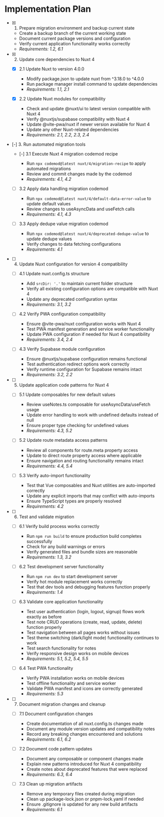 # Implementation Plan

- [x] 1. Prepare migration environment and backup current state





  - Create a backup branch of the current working state
  - Document current package versions and configuration
  - Verify current application functionality works correctly
  - _Requirements: 1.2, 6.1_

- [x] 2. Update core dependencies to Nuxt 4





  - [x] 2.1 Update Nuxt to version 4.0.0


    - Modify package.json to update nuxt from ^3.18.0 to ^4.0.0
    - Run package manager install command to update dependencies
    - _Requirements: 1.1, 2.1_

  - [x] 2.2 Update Nuxt modules for compatibility


    - Check and update @nuxt/ui to latest version compatible with Nuxt 4
    - Verify @nuxtjs/supabase compatibility with Nuxt 4
    - Update @vite-pwa/nuxt if newer version available for Nuxt 4
    - Update any other Nuxt-related dependencies
    - _Requirements: 2.1, 2.2, 2.3, 2.4_

- [-] 3. Run automated migration tools



  - [-] 3.1 Execute Nuxt 4 migration codemod recipe

    - Run `npx codemod@latest nuxt/4/migration-recipe` to apply automated migrations
    - Review and commit changes made by the codemod
    - _Requirements: 4.1, 4.2_

  - [ ] 3.2 Apply data handling migration codemod
    - Run `npx codemod@latest nuxt/4/default-data-error-value` to update default values
    - Review changes to useAsyncData and useFetch calls
    - _Requirements: 4.1, 4.3_

  - [ ] 3.3 Apply dedupe value migration codemod
    - Run `npx codemod@latest nuxt/4/deprecated-dedupe-value` to update dedupe values
    - Verify changes to data fetching configurations
    - _Requirements: 4.1_

- [ ] 4. Update Nuxt configuration for version 4 compatibility
  - [ ] 4.1 Update nuxt.config.ts structure
    - Add `srcDir: '.'` to maintain current folder structure
    - Verify all existing configuration options are compatible with Nuxt 4
    - Update any deprecated configuration syntax
    - _Requirements: 3.1, 3.2_

  - [ ] 4.2 Verify PWA configuration compatibility
    - Ensure @vite-pwa/nuxt configuration works with Nuxt 4
    - Test PWA manifest generation and service worker functionality
    - Update PWA configuration if needed for Nuxt 4 compatibility
    - _Requirements: 3.4, 2.4_

  - [ ] 4.3 Verify Supabase module configuration
    - Ensure @nuxtjs/supabase configuration remains functional
    - Test authentication redirect options work correctly
    - Verify runtime configuration for Supabase remains intact
    - _Requirements: 3.2, 2.2_

- [ ] 5. Update application code patterns for Nuxt 4
  - [ ] 5.1 Update composables for new default values
    - Review useNotes.ts composable for useAsyncData/useFetch usage
    - Update error handling to work with undefined defaults instead of null
    - Ensure proper type checking for undefined values
    - _Requirements: 4.3, 5.2_

  - [ ] 5.2 Update route metadata access patterns
    - Review all components for route.meta property access
    - Update to direct route property access where applicable
    - Ensure navigation and routing functionality remains intact
    - _Requirements: 4.4, 5.4_

  - [ ] 5.3 Verify auto-import functionality
    - Test that Vue composables and Nuxt utilities are auto-imported correctly
    - Update any explicit imports that may conflict with auto-imports
    - Ensure TypeScript types are properly resolved
    - _Requirements: 4.2_

- [ ] 6. Test and validate migration
  - [ ] 6.1 Verify build process works correctly
    - Run `npm run build` to ensure production build completes successfully
    - Check for any build warnings or errors
    - Verify generated files and bundle sizes are reasonable
    - _Requirements: 1.3, 3.2_

  - [ ] 6.2 Test development server functionality
    - Run `npm run dev` to start development server
    - Verify hot module replacement works correctly
    - Test that dev tools and debugging features function properly
    - _Requirements: 1.4_

  - [ ] 6.3 Validate core application functionality
    - Test user authentication (login, logout, signup) flows work exactly as before
    - Test note CRUD operations (create, read, update, delete) function properly
    - Test navigation between all pages works without issues
    - Test theme switching (dark/light mode) functionality continues to work
    - Test search functionality for notes
    - Verify responsive design works on mobile devices
    - _Requirements: 5.1, 5.2, 5.4, 5.5_

  - [ ] 6.4 Test PWA functionality
    - Verify PWA installation works on mobile devices
    - Test offline functionality and service worker
    - Validate PWA manifest and icons are correctly generated
    - _Requirements: 5.3_

- [ ] 7. Document migration changes and cleanup
  - [ ] 7.1 Document configuration changes
    - Create documentation of all nuxt.config.ts changes made
    - Document any module version updates and compatibility notes
    - Record any breaking changes encountered and solutions
    - _Requirements: 6.1, 6.2_

  - [ ] 7.2 Document code pattern updates
    - Document any composable or component changes made
    - Explain new patterns introduced for Nuxt 4 compatibility
    - Create notes about deprecated features that were replaced
    - _Requirements: 6.3, 6.4_

  - [ ] 7.3 Clean up migration artifacts
    - Remove any temporary files created during migration
    - Clean up package-lock.json or pnpm-lock.yaml if needed
    - Ensure .gitignore is updated for any new build artifacts
    - _Requirements: 6.1_